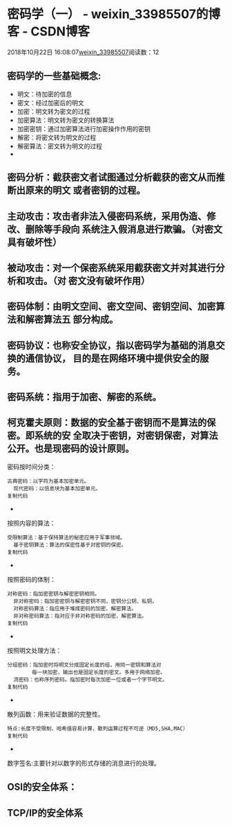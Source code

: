 # 密码学（一） - weixin_33985507的博客 - CSDN博客
2018年10月22日 16:08:07[weixin_33985507](https://me.csdn.net/weixin_33985507)阅读数：12
## 密码学的一些基础概念:
- 明文：待加密的信息
- 密文：经过加密后的明文
- 加密：明文转为密文的过程
- 加密算法：明文转为密文的转换算法
- 加密密钥：通过加密算法进行加密操作作用的密钥
- 解密：将密文转为明文的过程
- 解密算法：密文转为明文的过程
- 
密码分析：截获密文者试图通过分析截获的密文从而推断出原来的明文
或者密钥的过程。
- 
主动攻击：攻击者非法入侵密码系统，采用伪造、修改、删除等手段向
系统注入假消息进行欺骗。（对密文具有破坏性）
- 
被动攻击：对一个保密系统采用截获密文并对其进行分析和攻击。（对
密文没有破坏作用）
- 
密码体制：由明文空间、密文空间、密钥空间、加密算法和解密算法五
部分构成。
- 
密码协议：也称安全协议，指以密码学为基础的消息交换的通信协议，
目的是在网络环境中提供安全的服务。
- 
密码系统：指用于加密、解密的系统。
- 
柯克霍夫原则：数据的安全基于密钥而不是算法的保密。即系统的安
全取决于密钥，对密钥保密，对算法公开。也是现密码的设计原则。
- 
密码按时间分类：
```
古典密码：以字符为基本加密单元。
  现代密码：以信息块为基本加密单元。
复制代码
```
- 
按照内容的算法：
```
受限制算法：基于保持算法的秘密应用于军事领域。
  基于密钥算法：算法的保密性基于对密钥的保密。
复制代码
```
- 
按照密码的体制：
```
对称密码：指加密密钥与解密密钥相同。
  非对称密码：指加密密钥与解密密钥不同，密钥分公钥、私钥。
  对称密码算法：指应用于堆成密码的加密、解密算法。
  非对称密码算法：指对应于非对称密码的加密、解密算法。
复制代码
```
- 
按照明文处理方法：
```
分组密码：指加密时将明文分成固定长度的组，用同一密钥和算法对
  		每一块加密，输出也是固定长度的密文。多用于网络加密。
  流密码：也称序列密码。指加密时每次加密一位或者一个字节明文。
复制代码
```
- 
散列函数：用来验证数据的完整性。
```
特点:长度不受限制，哈希值容易计算、散列运算过程不可逆（MD5,SHA,MAC）
复制代码
```
- 
数字签名:主要针对以数字的形式存储的消息进行的处理。
## OSI的安全体系：
## TCP/IP的安全体系


